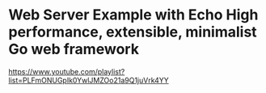 # Web Server Example with Echo High performance, extensible, minimalist Go web framework
https://www.youtube.com/playlist?list=PLFmONUGpIk0YwlJMZOo21a9Q1juVrk4YY
